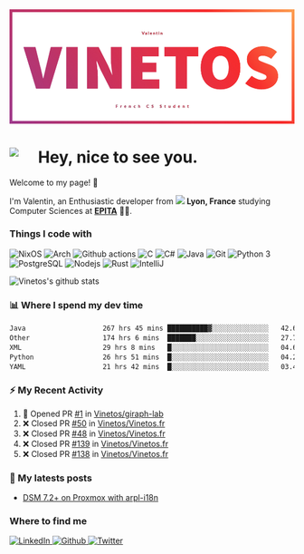 <!--
**Vinetos/Vinetos** is a ✨ _special_ ✨ repository because its `README.md` (this file) appears on your GitHub profile.
-->
<a align="center" href="https://vinetos.fr">
  <img src="https://raw.githubusercontent.com/Vinetos/Vinetos/master/Vinetos%20Banner.png" />
</a>

# <img align="left" src="https://cdn.discordapp.com/emojis/938153240527265812.webp" width="10%" /> Hey, nice to see you.

Welcome to my page! :wave:  

I'm Valentin, an Enthusiastic developer from <img src="https://cdn-icons-png.flaticon.com/512/197/197560.png" width="13"/> **Lyon, France** studying Computer Sciences at [**EPITA**](https://www.epita.fr/en/) 👨‍🎓.

### Things I code with
<p>
  <img alt="NixOS" src="https://img.shields.io/badge/-NixOS-00cec9?style=flat-square&logo=nixos&logoColor=white" />
  <img alt="Arch" src="https://img.shields.io/badge/-Arch-2088FF?style=flat-square&logo=arch-linux&logoColor=white" />
  <img alt="Github actions" src="https://img.shields.io/badge/-Github_Actions-4834d4?style=flat-square&logo=github-actions&logoColor=white" />
  <img alt="C" src="https://img.shields.io/badge/-C-be2edd?style=flat-square&logo=c&logoColor=white" />
  <img alt="C#" src="https://img.shields.io/badge/-C%23-E10098?style=flat-square&logo=c#&logoColor=white" />
  <img alt="Java" src="https://img.shields.io/badge/-Java-ea2845?style=flat-square&logo=openjdk&logoColor=white" />
  <img alt="Git" src="https://img.shields.io/badge/-Git-F05032?style=flat-square&logo=git&logoColor=white" />
  <img alt="Python 3" src="https://img.shields.io/badge/-Python%203-F7B93E?style=flat-square&logo=python&logoColor=white" />
  <img alt="PostgreSQL" src="https://img.shields.io/badge/-PostgreSQL-13aa52?style=flat-square&logo=mongodb&logoColor=white" />
  <img alt="Nodejs" src="https://img.shields.io/badge/-Nodejs-43853d?style=flat-square&logo=Node.js&logoColor=white" />
  <img alt="Rust" src="https://img.shields.io/badge/-Rust-f7f1e3?style=flat-square&logo=rust&logoColor=black" />
  <img alt="IntelliJ" src="https://img.shields.io/badge/-IntelliJ-000000?style=flat-square&logo=intellij-idea&logoColor=white" />
</p>

![Vinetos's github stats](https://github-readme-stats.vercel.app/api?username=Vinetos&show_icons=true) 

### :bar_chart: Where I spend my dev time  
<!--START_SECTION:waka-->

```txt
Java                   267 hrs 45 mins ██████████▓░░░░░░░░░░░░░░   42.60 %
Other                  174 hrs 6 mins  ███████░░░░░░░░░░░░░░░░░░   27.70 %
XML                    29 hrs 8 mins   █░░░░░░░░░░░░░░░░░░░░░░░░   04.64 %
Python                 26 hrs 51 mins  █░░░░░░░░░░░░░░░░░░░░░░░░   04.27 %
YAML                   21 hrs 42 mins  █░░░░░░░░░░░░░░░░░░░░░░░░   03.45 %
```

<!--END_SECTION:waka-->

### :zap: My Recent Activity

<!--START_SECTION:activity-->
1. 💪 Opened PR [#1](https://github.com/Vinetos/giraph-lab/pull/1) in [Vinetos/giraph-lab](https://github.com/Vinetos/giraph-lab)
2. ❌ Closed PR [#50](https://github.com/Vinetos/Vinetos.fr/pull/50) in [Vinetos/Vinetos.fr](https://github.com/Vinetos/Vinetos.fr)
3. ❌ Closed PR [#48](https://github.com/Vinetos/Vinetos.fr/pull/48) in [Vinetos/Vinetos.fr](https://github.com/Vinetos/Vinetos.fr)
4. ❌ Closed PR [#139](https://github.com/Vinetos/Vinetos.fr/pull/139) in [Vinetos/Vinetos.fr](https://github.com/Vinetos/Vinetos.fr)
5. ❌ Closed PR [#138](https://github.com/Vinetos/Vinetos.fr/pull/138) in [Vinetos/Vinetos.fr](https://github.com/Vinetos/Vinetos.fr)
<!--END_SECTION:activity-->

### :paperclip: My latests posts
<!-- BLOG-POST-LIST:START -->
- [DSM 7.2+ on Proxmox with arpl-i18n](https://dev.to/vinetos/dsm-72-on-proxmox-with-arpl-i18n-1g0n)
<!-- BLOG-POST-LIST:END -->

### Where to find me
<p>
  <a href="https://www.linkedin.com/in/valentin-chassignol/" target="_blank">
    <img alt="LinkedIn" src="https://img.shields.io/badge/LinkedIn-0077B5?style=for-the-badge&logo=linkedin&logoColor=white" />
  </a> 
  <a href="https://github.com/Vinetos" target="_blank">
    <img alt="Github" src="https://img.shields.io/badge/GitHub-%2312100E.svg?&style=for-the-badge&logo=Github&logoColor=white" />
  </a> 
  <a href="https://twitter.com/Vinetos" target="_blank">
    <img alt="Twitter" src="https://img.shields.io/badge/twitter-%231DA1F2.svg?&style=for-the-badge&logo=twitter&logoColor=white" />
  </a> 
  
</p>
